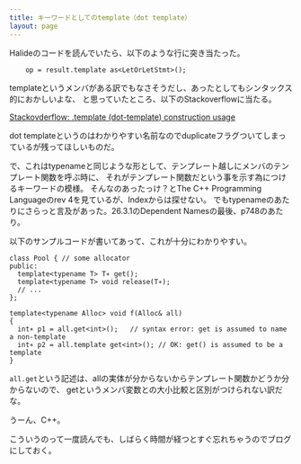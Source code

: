 ```yaml
---
title: キーワードとしてのtemplate（dot template）
layout: page
---
```

Halideのコードを読んでいたら、以下のような行に突き当たった。

```
    op = result.template as<LetOrLetStmt>();
```

templateというメンバがある訳でもなさそうだし、あったとしてもシンタックス的におかしいよな、
と思っていたところ、以下のStackoverflowに当たる。

[Stackovderflow: .template (dot-template) construction usage](https://stackoverflow.com/questions/8463368/template-dot-template-construction-usage)

dot templateというのはわかりやすい名前なのでduplicateフラグついてしまっているが残ってほしいものだ。

で、これはtypenameと同じような形として、テンプレート越しにメンバのテンプレート関数を呼ぶ時に、
それがテンプレート関数だという事を示す為につけるキーワードの模様。
そんなのあったっけ？とThe C++ Programming Languageのrev 4を見ているが、Indexからは探せない。
でもtypenameのあたりにさらっと言及があった。26.3.1のDependent Namesの最後、p748のあたり。

以下のサンプルコードが書いてあって、これが十分にわかりやすい。

```
class Pool { // some allocator
public:
  template<typename T> T∗ get();
  template<typename T> void release(T∗);
  // ...
};

template<typename Alloc> void f(Alloc& all)
{
  int∗ p1 = all.get<int>();   // syntax error: get is assumed to name a non-template
  int∗ p2 = all.template get<int>(); // OK: get() is assumed to be a template
}
```

`all.get`という記述は、allの実体が分からないからテンプレート関数かどうか分からないので、
getというメンバ変数との大小比較と区別がつけられない訳だな。

うーん、C++。

こういうのって一度読んでも、しばらく時間が経つとすぐ忘れちゃうのでブログにしておく。